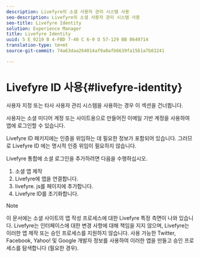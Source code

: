 ```yaml
---
description: Livefyre의 소셜 사용자 관리 시스템 사용
seo-description: Livefyre의 소셜 사용자 관리 시스템 사용
seo-title: Livefyre Identity
solution: Experience Manager
title: Livefyre Identity
uuid: 5 E 9219 B 4-FBD 7-40 C 6-9 D 57-129 BB 0649714
translation-type: tm+mt
source-git-commit: 74a63daa264014af9a8afb6639fa1561a7b83241

---
```



# Livefyre ID 사용{#livefyre-identity}

사용자 지정 또는 타사 사용자 관리 시스템을 사용하는 경우 이 섹션을 건너뜁니다.

사용자는 소셜 미디어 계정 또는 사이트용으로 만들어진 이메일 기반 계정을 사용하여 앱에 로그인할 수 있습니다.

Livefyre ID 패키지에는 인증을 위임하는 데 필요한 정보가 포함되어 있습니다. 그러므로 Livefyre ID 에는 명시적 인증 위임이 필요하지 않습니다.

Livefyre 통합에 소셜 로그인을 추가하려면 다음을 수행하십시오.

1. 소셜 앱 제작
1. Livefyre에 앱을 연결합니다.
1. livefyre. js를 페이지에 추가합니다.
1. Livefyre ID를 초기화합니다.

>[!NOTE]
>
>이 문서에는 소셜 사이트의 앱 작성 프로세스에 대한 Livefyre 특정 측면이 나와 있습니다. Livefyre는 인터페이스에 대한 변경 사항에 대해 책임을 지지 않으며, Livefyre는 이러한 앱 제작 또는 승인 프로세스를 지원하지 않습니다. 사용 가능한 Twitter, Facebook, Yahoo! 및 Google 개발자 정보를 사용하여 이러한 앱을 만들고 승인 프로세스를 탐색합니다 (필요한 경우).

